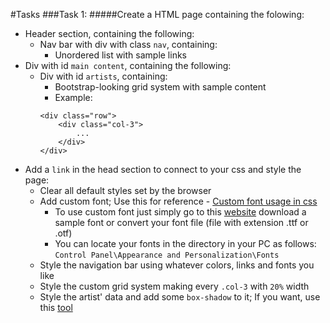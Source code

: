 #Tasks
###Task 1:
#####Create a HTML page containing the folowing:
* Header section, containing the following:
	* Nav bar with div with class `nav`, containing:
		* Unordered list with sample links
* Div with id `main content`, containing the following:
	* Div with id `artists`, containing:
		* Bootstrap-looking grid system with sample content
		* Example:
		```
		<div class="row">
			<div class="col-3">
				...
			</div>
		</div>
		```
* Add a `link` in the head section to connect to your css and style the page:
	* Clear all default styles set by the browser
	* Add custom font; Use this for reference - [Custom font usage in css](http://www.w3schools.com/cssref/css3_pr_font-face_rule.asp)
		* To use custom font just simply go to this [website](http://www.fontsquirrel.com/) download a sample font or convert your font file (file with extension .ttf or .otf)
		* You can locate your fonts in the directory in your PC as follows: `Control Panel\Appearance and Personalization\Fonts`
	* Style the navigation bar using whatever colors, links and fonts you like
	* Style the custom grid system making every `.col-3` with `20%` width
	* Style the artist' data and add some `box-shadow` to it; If you want, use this [tool](http://www.cssmatic.com/box-shadow)

<!-- ###Task 2:
#####Create a HTML page containing the folowing:
* Div with id `main-content`, containing:
	* Div with id `gallery`
		* Divs with classes `image-wrapper` (how many times you want); each `image-wrapper` contains:
			* Image with class `image` (whatever image you want)
* Add a style tag in the head tag and write the following `css`:
	```
	* {
		margin: 0;
		padding: 0;
	}
	```
	* This clears all default styles set by the browser (I prefer you use it)
	* Make the main div element:
		* with `90%` width 
		* to be centered with margin
		* `#f1f1f1` color for background
	* Make the div with class `image-wrapper`:
		* with `200px` width
		* make all of these divs on one line `(use displays)`
		* add some `paddings` and `margins`
		* play with the borders
	* Make the images with class `image`:
		* with width `100%`
		* play with the borders

* Result should look like: <a href="https://github.com/KrasiStoyanov/TeamPRO-Lectures/blob/master/WebLectures/Homeworks/01.HTML%26CSSBasics/02.CSSDimensions.png">Result image</a>

###Task 3:
#####Create a HTML page containing the folowing:
* Images with classes `image` and: (9x)
	* `image-top-left`
	* `image-top-middle`
	* `image-top-right`
	* `image-right-middle`
	* `image-bottom-right`
	* `image-bottom-middle`
	* `image-bottom-left`
	* `image-left-middle`
	* `image-absolute-center`
* Add a style tag in the head tag and write the following `css`:
	```
	* {
		margin: 0;
		padding: 0;
	}
	```
	* This clears all default styles set by the browser (I prefer you use it)
	* Make the image with class `image`:
		* with `20%` witdh
		* `absolute` position
	* Make the image with class `image-top-left` go in the top left corner
	* Make the image with class `image-top-middle` go top middle
	* Make the image with class `image-top-right` go in the top right corner
	* Make the image with class `image-right-middle` go right middle
	* Make the image with class `image-bottom-right` go in the bottom right corner
	* Make the image with class `image-bottom-middle` go bottom middle
	* Make the image with class `image-bottom-left` go in the bottom left corner
	* Make the image with class `image-left-middle` go left middle
	* Make the image with class `image-absolute-center` go in the absolute center

* Result should look like: <a href="https://github.com/KrasiStoyanov/TeamPRO-Lectures/blob/master/WebLectures/Homeworks/01.HTML%26CSSBasics/03.CSSPositionsAndDisplays.png">Result image</a> -->
